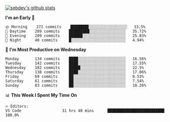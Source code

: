 [![sebdev's github stats](https://github-readme-stats.vercel.app/api?username=sebdeveloper6952&theme=vue-dark)](https://github.com/anuraghazra/github-readme-stats)
<!--START_SECTION:waka-->
**I'm an Early 🐤** 

```text
🌞 Morning    271 commits    ████████░░░░░░░░░░░░░░░░░   33.5% 
🌆 Daytime    289 commits    █████████░░░░░░░░░░░░░░░░   35.72% 
🌃 Evening    209 commits    ██████░░░░░░░░░░░░░░░░░░░   25.83% 
🌙 Night      40 commits     █░░░░░░░░░░░░░░░░░░░░░░░░   4.94%

```
📅 **I'm Most Productive on Wednesday** 

```text
Monday       134 commits    ████░░░░░░░░░░░░░░░░░░░░░   16.56% 
Tuesday      142 commits    ████░░░░░░░░░░░░░░░░░░░░░   17.55% 
Wednesday    182 commits    █████░░░░░░░░░░░░░░░░░░░░   22.5% 
Thursday     138 commits    ████░░░░░░░░░░░░░░░░░░░░░   17.06% 
Friday       69 commits     ██░░░░░░░░░░░░░░░░░░░░░░░   8.53% 
Saturday     61 commits     ██░░░░░░░░░░░░░░░░░░░░░░░   7.54% 
Sunday       83 commits     ██░░░░░░░░░░░░░░░░░░░░░░░   10.26%

```


📊 **This Week I Spent My Time On** 

```text
🔥 Editors: 
VS Code                  31 hrs 40 mins      █████████████████████████   100.0%

```


<!--END_SECTION:waka-->
